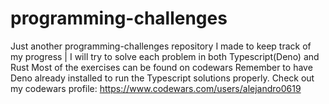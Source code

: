 # programming-challenges
Just another programming-challenges repository I made to keep track of my progress |  I will try to solve each problem in both Typescript(Deno) and Rust
Most of the exercises can be found on codewars
Remember to have Deno already installed to run the Typescript solutions properly. Check out my codewars profile: https://www.codewars.com/users/alejandro0619
